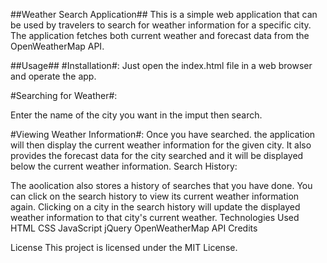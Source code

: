 ##Weather Search Application##
This is a simple web application that can be used by travelers to search for weather information for a specific city. The application fetches both current weather and forecast data from the OpenWeatherMap API.

##Usage##
#Installation#: 
Just open the index.html file in a web browser and operate the app.

#Searching for Weather#:

Enter the name of the city you want in the imput then search. 
 
#Viewing Weather Information#:
Once you have searched. the application will then display the current weather information for the given city. It also provides the forecast data for the city searched and it will be displayed below the current weather information.
Search History:

The aoolication also stores a history of searches that you have done. You can click on the search history to view its current weather information again.
Clicking on a city in the search history will update the displayed weather information to that city's current weather.
Technologies Used
HTML
CSS
JavaScript
jQuery
OpenWeatherMap API
Credits

License
This project is licensed under the MIT License.